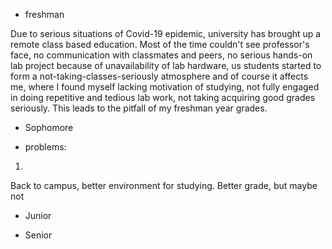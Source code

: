 - freshman

Due to serious situations of Covid-19 epidemic, university has brought up a remote class based education. Most of the time couldn't see professor's face, no communication with classmates and peers, no serious hands-on lab project because of unavailability of lab hardware, us students started to form a not-taking-classes-seriously atmosphere and of course it affects me, where I found myself lacking motivation of studying, not fully engaged in doing repetitive and tedious lab work, not taking acquiring good grades seriously. This leads to the pitfall of my freshman year grades.

- Sophomore

- problems:
1. 

Back to campus, better environment for studying. Better grade, but maybe not 

- Junior

- Senior
